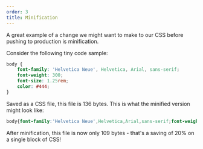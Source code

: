 ```yaml
---
order: 3
title: Minification
---
```


A great example of a change we might want to make to our CSS before pushing to production is minification.

Consider the following tiny code sample:

~~~css
body {
    font-family: 'Helvetica Neue', Helvetica, Arial, sans-serif;
    font-weight: 300;
    font-size: 1.25rem;
    color: #444;
}
~~~

Saved as a CSS file, this file is 136 bytes. This is what the minified version might look like:

~~~css
body{font-family:'Helvetica Neue',Helvetica,Arial,sans-serif;font-weight:300;font-size: 1.25rem;color: #444;}
~~~

After minification, this file is now only 109 bytes - that's a saving of 20% on a single block of CSS!